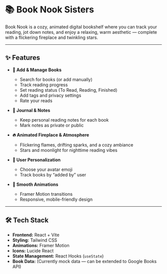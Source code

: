 # 📚 Book Nook Sisters

Book Nook is a cozy, animated digital bookshelf where you can track your reading, jot down notes, and enjoy a relaxing, warm aesthetic — complete with a flickering fireplace and twinkling stars.

---

## ✨ Features

- **📖 Add & Manage Books**  
  - Search for books (or add manually)  
  - Track reading progress  
  - Set reading status (To Read, Reading, Finished)  
  - Add tags and privacy settings  
  - Rate your reads  

- **📝 Journal & Notes**  
  - Keep personal reading notes for each book  
  - Mark notes as private or public  

- **🔥 Animated Fireplace & Atmosphere**  
  - Flickering flames, drifting sparks, and a cozy ambiance  
  - Stars and moonlight for nighttime reading vibes  

- **👤 User Personalization**  
  - Choose your avatar emoji  
  - Track books by “added by” user  

- **🎨 Smooth Animations**  
  - Framer Motion transitions  
  - Responsive, mobile-friendly design  

---

## 🛠 Tech Stack

- **Frontend:** React + Vite
- **Styling:** Tailwind CSS
- **Animations:** Framer Motion
- **Icons:** Lucide React
- **State Management:** React Hooks (`useState`)
- **Book Data:** (Currently mock data — can be extended to Google Books API)

